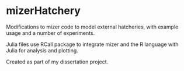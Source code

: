 # mizerHatchery
Modifications to mizer code to model external hatcheries, with example usage and a number of experiments.

Julia files use RCall package to integrate mizer and the R language with Julia for analysis and plotting.

Created as part of my dissertation project.
